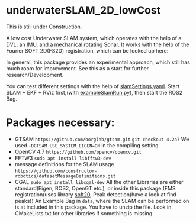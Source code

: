 # underwaterSLAM_2D_lowCost

This is still under Construction.

A low cost Underwater SLAM system, which operates with the help of a DVL, an IMU, and a mechanical rotating Sonar.
It works with the help of the Fourier SOFT 2D(FS2D) registration, which can be looked up here:

In general, this package provides an experimental approach, which still has much room for improvement.
See this as a start for further research/Development.

You can test different settings with the help of [slamSettings.yaml](config%2FslamSettings.yaml).
Start SLAM + EKF + RViz first,(with [exampleSlamRun.py](launch%2FexampleSlamRun.py)), then start the ROS2 Bag.



# Packages necessary:

* GTSAM `https://github.com/borglab/gtsam.git` `git checkout 4.2a7` We used `-DGTSAM_USE_SYSTEM_EIGEN=ON` in the compiling setting
* OpenCV 4.7 `https://github.com/opencv/opencv.git`
* FFTW3 `sudo apt install libfftw3-dev`
* message definitions for the SLAM usage `https://github.com/constructor-robotics/datasetMessageDefinitions.git`
* CGAL `sudo apt install libcgal-dev`
All the other Libraries are either standard(Eigen, ROS2, OpenGT etc.), or inside this package.(FMS registration(uses library [soft20](https://github.com/artivis/soft20.git), Peak
detection(have a look at find-peaks))
An Example Bag in `data`, where the SLAM can be performed on is at included in this package. You have to unzip the file.
Look in CMakeLists.txt for other libraries if something is missing.




